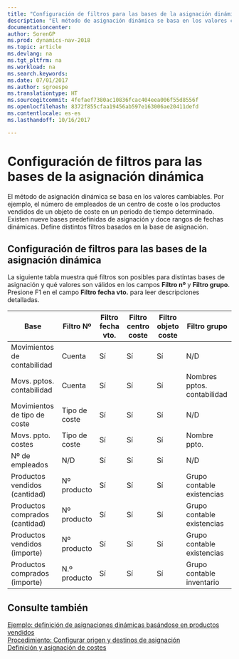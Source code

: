 ```yaml
---
title: "Configuración de filtros para las bases de la asignación dinámica"
description: "El método de asignación dinámica se basa en los valores cambiables. Por ejemplo, el número de empleados de un centro de coste o los productos vendidos de un objeto de coste en un periodo de tiempo determinado. Existen nueve bases predefinidas de asignación y doce rangos de fechas dinámicas. Define distintos filtros basados en la base de asignación."
documentationcenter: 
author: SorenGP
ms.prod: dynamics-nav-2018
ms.topic: article
ms.devlang: na
ms.tgt_pltfrm: na
ms.workload: na
ms.search.keywords: 
ms.date: 07/01/2017
ms.author: sgroespe
ms.translationtype: HT
ms.sourcegitcommit: 4fefaef7380ac10836fcac404eea006f55d8556f
ms.openlocfilehash: 8372f855cfaa19456ab597e163006ae20411defd
ms.contentlocale: es-es
ms.lasthandoff: 10/16/2017

---
```

# <a name="setting-filters-for-dynamic-allocation-bases"></a>Configuración de filtros para las bases de la asignación dinámica
El método de asignación dinámica se basa en los valores cambiables. Por ejemplo, el número de empleados de un centro de coste o los productos vendidos de un objeto de coste en un periodo de tiempo determinado. Existen nueve bases predefinidas de asignación y doce rangos de fechas dinámicas. Define distintos filtros basados en la base de asignación.  

## <a name="setting-filters-for-dynamic-allocation-bases"></a>Configuración de filtros para las bases de la asignación dinámica  
 La siguiente tabla muestra qué filtros son posibles para distintas bases de asignación y qué valores son válidos en los campos **Filtro nº** y **Filtro grupo**. Presione F1 en el campo **Filtro fecha vto.** para leer descripciones detalladas.  

|**Base**|**Filtro Nº**|**Filtro fecha vto.**|**Filtro centro coste**|**Filtro objeto coste**|**Filtro grupo**|  
|--------------|----------------------------------------|----------------------------------------------|------------------------------------------------|------------------------------------------------|------------------------------------------|  
|Movimientos de contabilidad|Cuenta|Sí|Sí|Sí|N/D|  
|Movs. pptos. contabilidad|Cuenta|Sí|Sí|Sí|Nombres pptos. contabilidad|  
|Movimientos de tipo de coste|Tipo de coste|Sí|Sí|Sí|N/D|  
|Movs. ppto. costes|Tipo de coste|Sí|Sí|Sí|Nombre ppto.|  
|Nº de empleados|N/D|Sí|Sí|Sí|N/D|  
|Productos vendidos (cantidad)|Nº producto|Sí|Sí|Sí|Grupo contable existencias|  
|Productos comprados (cantidad)|Nº producto|Sí|Sí|Sí|Grupo contable existencias|  
|Productos vendidos (importe)|Nº producto|Sí|Sí|Sí|Grupo contable existencias|  
|Productos comprados (importe)|N.º producto|Sí|Sí|Sí|Grupo contable inventario|  

## <a name="see-also"></a>Consulte también  
 [Ejemplo: definición de asignaciones dinámicas basándose en productos vendidos](finance-scenario-example-defining-dynamic-allocations-based-on-items-sold.md)   
 [Procedimiento: Configurar origen y destinos de asignación](finance-how-to-set-up-allocation-source-and-targets.md)   
 [Definición y asignación de costes](finance-define-and-allocate-costs.md)

